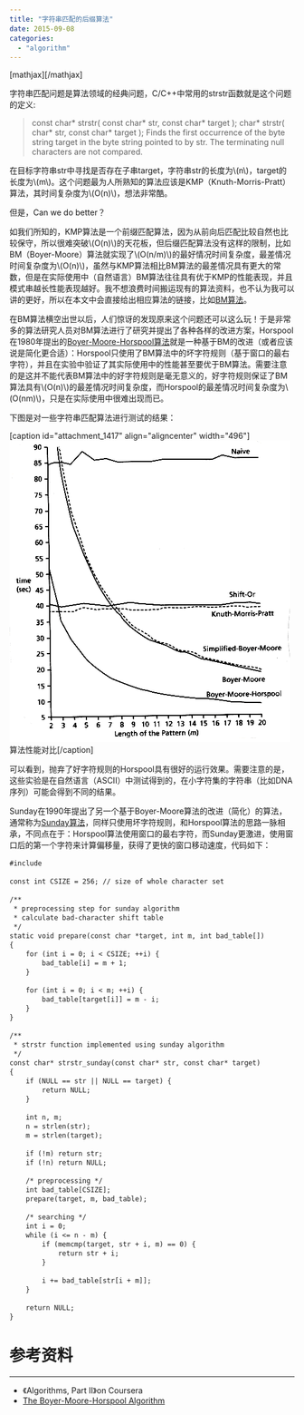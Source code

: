 ```yaml
---
title: "字符串匹配的后缀算法"
date: 2015-09-08
categories: 
  - "algorithm"
---
```


\[mathjax\]\[/mathjax\]

字符串匹配问题是算法领域的经典问题，C/C++中常用的strstr函数就是这个问题的定义:

> const char\* strstr( const char\* str, const char\* target ); char\* strstr( char\* str, const char\* target ); Finds the first occurrence of the byte string target in the byte string pointed to by str. The terminating null characters are not compared.

在目标字符串str中寻找是否存在子串target，字符串str的长度为\\(n\\)，target的长度为\\(m\\)。这个问题最为人所熟知的算法应该是KMP（Knuth-Morris-Pratt）算法，其时间复杂度为\\(O(n)\\)，想法非常酷。

但是，Can we do better？

<!--more-->

如我们所知的，KMP算法是一个前缀匹配算法，因为从前向后匹配比较自然也比较保守，所以很难突破\\(O(n)\\)的天花板，但后缀匹配算法没有这样的限制，比如BM（Boyer-Moore）算法就实现了\\(O(n/m)\\)的最好情况时间复杂度，最差情况时间复杂度为\\(O(n)\\)，虽然与KMP算法相比BM算法的最差情况具有更大的常数，但是在实际使用中（自然语言）BM算法往往具有优于KMP的性能表现，并且模式串越长性能表现越好。我不想浪费时间搬运现有的算法资料，也不认为我可以讲的更好，所以在本文中会直接给出相应算法的链接，比如[BM算法](http://www-igm.univ-mlv.fr/~lecroq/string/node14.html#SECTION00140)。

在BM算法横空出世以后，人们惊讶的发现原来这个问题还可以这么玩！于是非常多的算法研究人员对BM算法进行了研究并提出了各种各样的改进方案，Horspool在1980年提出的[Boyer-Moore-Horspool算法](http://www-igm.univ-mlv.fr/~lecroq/string/node18.html#SECTION00180)就是一种基于BM的改进（或者应该说是简化更合适）：Horspool只使用了BM算法中的坏字符规则（基于窗口的最右字符），并且在实验中验证了其实际使用中的性能甚至要优于BM算法。需要注意的是这并不能代表BM算法中的好字符规则是毫无意义的，好字符规则保证了BM算法具有\\(O(n)\\)的最差情况时间复杂度，而Horspool的最差情况时间复杂度为\\(O(nm)\\)，只是在实际使用中很难出现而已。

下图是对一些字符串匹配算法进行测试的结果：

\[caption id="attachment\_1417" align="aligncenter" width="496"\][![算法性能对比](/assets/images/CompareAlgs.gif)](/assets/images/CompareAlgs.gif) 算法性能对比\[/caption\]

可以看到，抛弃了好字符规则的Horspool具有很好的运行效果。需要注意的是，这些实验是在自然语言（ASCII）中测试得到的，在小字符集的字符串（比如DNA序列）可能会得到不同的结果。

Sunday在1990年提出了另一个基于Boyer-Moore算法的改进（简化）的算法，通常称为[Sunday算法](http://www-igm.univ-mlv.fr/~lecroq/string/node19.html)，同样只使用坏字符规则，和Horspool算法的思路一脉相承，不同点在于：Horspool算法使用窗口的最右字符，而Sunday更激进，使用窗口后的第一个字符来计算偏移量，获得了更快的窗口移动速度，代码如下：

```
#include 

const int CSIZE = 256; // size of whole character set

/**
 * preprocessing step for sunday algorithm
 * calculate bad-character shift table
 */
static void prepare(const char *target, int m, int bad_table[])
{
    for (int i = 0; i < CSIZE; ++i) {
        bad_table[i] = m + 1;
    }

    for (int i = 0; i < m; ++i) {
        bad_table[target[i]] = m - i;
    }
}

/**
 * strstr function implemented using sunday algorithm
 */
const char* strstr_sunday(const char* str, const char* target)
{
    if (NULL == str || NULL == target) {
        return NULL;
    }

    int n, m;
    n = strlen(str);
    m = strlen(target);

    if (!m) return str;
    if (!n) return NULL;

    /* preprocessing */
    int bad_table[CSIZE];
    prepare(target, m, bad_table);

    /* searching */
    int i = 0;
    while (i <= n - m) {
        if (memcmp(target, str + i, m) == 0) {
            return str + i;
        }

        i += bad_table[str[i + m]];
    }

    return NULL;
}

```

# 参考资料

* * *

- 《Algorithms, Part II》on Coursera
- [The Boyer-Moore-Horspool Algorithm](http://www.mathcs.emory.edu/~cheung/Courses/323/Syllabus/Text/Matching-Boyer-Moore2.html)
